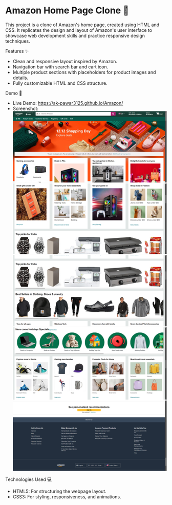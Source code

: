 # Amazon Home Page Clone 🛒

This project is a clone of Amazon's home page, created using HTML and CSS. It replicates the design and layout of Amazon's user interface to showcase web development skills and practice responsive design techniques.

Features ✨
- Clean and responsive layout inspired by Amazon.
- Navigation bar with search bar and cart icon.
- Multiple product sections with placeholders for product images and details.
- Fully customizable HTML and CSS structure.

Demo 🎥

- Live Demo: https://ak-pawar3125.github.io/Amazon/
- Screenshot:  
![alt text](<Images/demo1.png>) ![alt text](<Images/demo2.png>) ![alt text](<Images/demo3.png>) ![alt text](<Images/demo4.png>) ![alt text](<Images/demo5.png>)


Technologies Used 💻
- HTML5: For structuring the webpage layout.
- CSS3: For styling, responsiveness, and animations.
